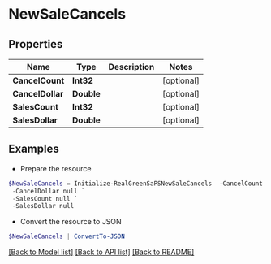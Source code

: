 # NewSaleCancels
## Properties

Name | Type | Description | Notes
------------ | ------------- | ------------- | -------------
**CancelCount** | **Int32** |  | [optional] 
**CancelDollar** | **Double** |  | [optional] 
**SalesCount** | **Int32** |  | [optional] 
**SalesDollar** | **Double** |  | [optional] 

## Examples

- Prepare the resource
```powershell
$NewSaleCancels = Initialize-RealGreenSaPSNewSaleCancels  -CancelCount null `
 -CancelDollar null `
 -SalesCount null `
 -SalesDollar null
```

- Convert the resource to JSON
```powershell
$NewSaleCancels | ConvertTo-JSON
```

[[Back to Model list]](../README.md#documentation-for-models) [[Back to API list]](../README.md#documentation-for-api-endpoints) [[Back to README]](../README.md)

